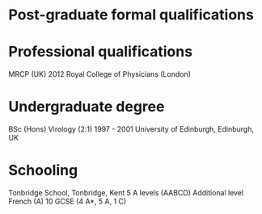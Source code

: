 # Post-graduate formal qualifications

# Professional qualifications

MRCP (UK)
2012
Royal College of Physicians (London)

# Undergraduate degree
BSc (Hons) Virology (2:1)
1997 - 2001
University of Edinburgh, Edinburgh, UK

# Schooling
Tonbridge School, Tonbridge, Kent
5 A levels (AABCD)
Additional level French (A)
10 GCSE (4 A*, 5 A, 1 C)
